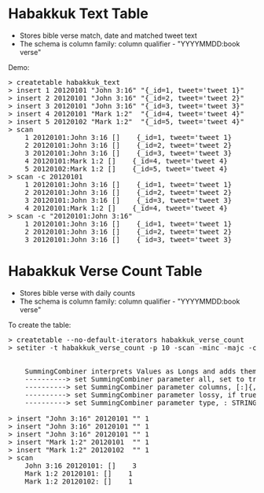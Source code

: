 # Habakkuk Text Table
- Stores bible verse match, date and matched tweet text
- The schema is column family: column qualifier - "YYYYMMDD:book verse"

Demo:
<pre>
> createtable habakkuk_text
> insert 1 20120101 "John 3:16" "{_id=1, tweet='tweet 1}"
> insert 2 20120101 "John 3:16" "{_id=2, tweet='tweet 2}"
> insert 3 20120101 "John 3:16" "{_id=3, tweet='tweet 3}"
> insert 4 20120101 "Mark 1:2"  "{_id=4, tweet='tweet 4}"
> insert 5 20120102 "Mark 1:2"  "{_id=5, tweet='tweet 4}"
> scan
    1 20120101:John 3:16 []    {_id=1, tweet='tweet 1}
    2 20120101:John 3:16 []    {_id=2, tweet='tweet 2}
    3 20120101:John 3:16 []    {_id=3, tweet='tweet 3}
    4 20120101:Mark 1:2 []    {_id=4, tweet='tweet 4}
    5 20120102:Mark 1:2 []    {_id=5, tweet='tweet 4}
> scan -c 20120101
    1 20120101:John 3:16 []    {_id=1, tweet='tweet 1}
    2 20120101:John 3:16 []    {_id=2, tweet='tweet 2}
    3 20120101:John 3:16 []    {_id=3, tweet='tweet 3}
    4 20120101:Mark 1:2 []    {_id=4, tweet='tweet 4}
> scan -c "20120101:John 3:16"
    1 20120101:John 3:16 []    {_id=1, tweet='tweet 1}
    2 20120101:John 3:16 []    {_id=2, tweet='tweet 2}
    3 20120101:John 3:16 []    {_id=3, tweet='tweet 3}
</pre>

# Habakkuk Verse Count Table
- Stores bible verse with daily counts
- The schema is column family: column qualifier - "YYYYMMDD:book verse"

To create the table:
<pre>
> createtable --no-default-iterators habakkuk_verse_count
> setiter -t habakkuk_verse_count -p 10 -scan -minc -majc -class org.apache.accumulo.core.iterators.user.SummingCombiner


    SummingCombiner interprets Values as Longs and adds them together.  A variety of encodings (variable length, fixed length, or string) are available
    ----------> set SummingCombiner parameter all, set to true to apply Combiner to every column, otherwise leave blank. if true, columns option will be ignored.: true
    ----------> set SummingCombiner parameter columns, <col fam>[:<col qual>]{,<col fam>[:<col qual>]} escape non-alphanum chars using %<hex>.:
    ----------> set SummingCombiner parameter lossy, if true, failed decodes are ignored. Otherwise combiner will error on failed decodes (default false): <TRUE|FALSE>:
    ----------> set SummingCombiner parameter type, <VARLEN|FIXEDLEN|STRING|fullClassName>: STRING

> insert "John 3:16" 20120101 "" 1
> insert "John 3:16" 20120101 "" 1
> insert "John 3:16" 20120101 "" 1
> insert "Mark 1:2" 20120101  "" 1
> insert "Mark 1:2" 20120102  "" 1
> scan
    John 3:16 20120101: []    3
    Mark 1:2 20120101: []    1
    Mark 1:2 20120102: []    1
</pre>

